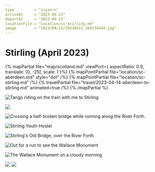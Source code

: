 ```yaml
---
type         = "sojourn"
arriveAt     = "2023-04-13"
departAt     = "2023-04-15"
locationFile = "location/sc-stirling.md"
image        = "2023/04/15/20230415-164134444.jpg"
---
```


# Stirling (April 2023)

{% mapPartial file="map/scotland.md" viewPort={ aspectRatio: 0.9, translate: [0, -25], scale: 1 }%}
  {% mapPointPartial file="location/sc-aberdeen.md" style="dot" /%}
  {% mapPointPartial file="location/sc-stirling.md" /%}
  {% travelPartial file="travel/2023-04-14-aberdeen-to-stirling.md" animated=true /%}
{% /mapPartial %}

![Tango riding on the train with me to Stirling](2023/04/15/20230415-103509091.jpg)

![](2023/04/15/20230415-164134444.jpg)

![Crossing a half-broken bridge while running along the River Forth.](2023/04/15/20230415-174351587.jpg)

![Stirling Youth Hostel](2023/04/17/20230417-070547394.jpg)

![Stirling's Old Bridge, over the River Forth](2023/04/17/20230417-071244377.jpg)

![Out for a run to see the Wallace Monument](2023/04/17/20230417-071917801.jpg)

![The Wallace Monument on a cloudy morning](2023/04/17/20230417-072135793.jpg)

![](2023/04/17/20230417-073214779.jpg)
![](2023/04/17/20230417-073505643.jpg)
